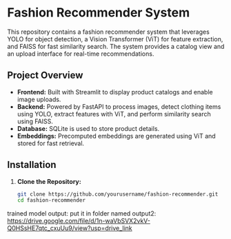 # Fashion Recommender System

This repository contains a fashion recommender system that leverages YOLO for object detection, a Vision Transformer (ViT) for feature extraction, and FAISS for fast similarity search.
The system provides a catalog view and an upload interface for real-time recommendations.

## Project Overview

- **Frontend:** Built with Streamlit to display product catalogs and enable image uploads.
- **Backend:** Powered by FastAPI to process images, detect clothing items using YOLO, extract features with ViT, and perform similarity search using FAISS.
- **Database:** SQLite is used to store product details.
- **Embeddings:** Precomputed embeddings are generated using ViT and stored for fast retrieval.

## Installation

1. **Clone the Repository:**
   ```bash
   git clone https://github.com/yourusername/fashion-recommender.git
   cd fashion-recommender

trained model output: put it in folder named output2:
https://drive.google.com/file/d/1n-waVbSVX2vkV-Q0HSsHE7qtc_cxuUu9/view?usp=drive_link
